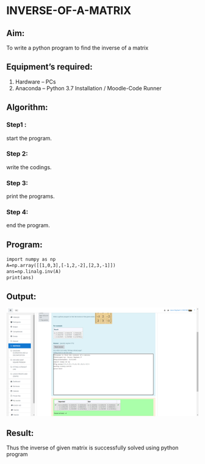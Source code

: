 # INVERSE-OF-A-MATRIX
## Aim:
To write a python program to find the inverse of a matrix
## Equipment’s required:
1. 	Hardware – PCs
2. 	Anaconda – Python 3.7 Installation / Moodle-Code Runner
## Algorithm:
### Step1 : 
start the program.
### Step 2: 
write the codings.
### Step 3:
print the programs.
### Step 4:
end the program.

## Program:
~~~
import numpy as np
A=np.array([[1,0,3],[-1,2,-2],[2,3,-1]])
ans=np.linalg.inv(A)
print(ans)
~~~
## Output:
![github logo](Screenshotzz.png)

## Result:
Thus the inverse of given matrix is successfully solved using python program

